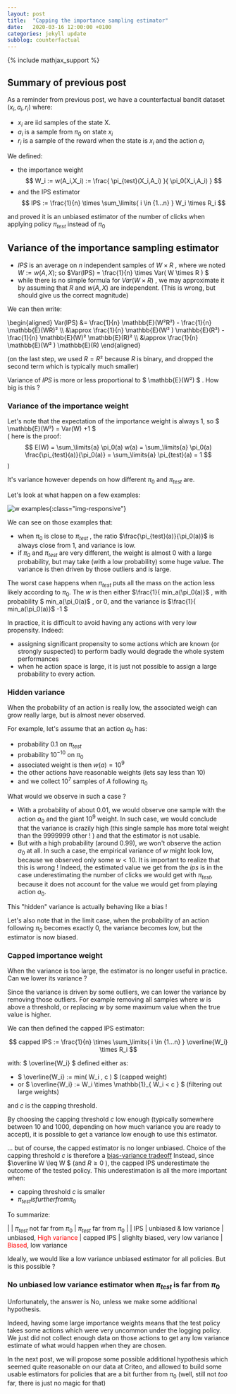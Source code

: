 ```yaml
---
layout: post
title:  "Capping the importance sampling estimator"
date:   2020-03-16 12:00:00 +0100
categories: jekyll update
subblog: counterfactual
---
```

{% include mathjax_support %}

## Summary of previous post

As a reminder from previous post, we have a counterfactual bandit dataset $(x_i, a_i, r_i)$ where:

* $x_i$ are iid samples of the state X.
* $a_i$ is a sample from $\pi_0$ on state $x_i$
* $r_i$ is a sample of the reward when the state is $x_i$ and the action $a_i$

We defined:
- the importance weight $$ W_i := w(A_i,X_i) := \frac{ \pi_{test}(X_i,A_i) }{ \pi_0(X_i,A_i) } $$
- and the IPS estimator $$ IPS := \frac{1}{n} \times  \sum_\limits{ i \in {1...n} } W_i \times  R_i $$
 
and proved it is an unbiased estimator of the number of clicks when applying policy $\pi_{test}$ instead of $\pi_0$

## Variance of the importance sampling estimator

- $IPS$ is an average on $n$ independent samples of $W \times R$ , where we noted $W := w(A,X)$; so $Var(IPS) = \frac{1}{n} \times Var( W \times R ) $ 
- while there is no simple formula for $Var( W \times R)$ , we may approximate it by assuming that $R$ and $w(A,X)$ are independent. (This is wrong, but should give us the correct magnitude)

We can then write:

\begin{aligned}
  Var(IPS)  &= \frac{1}{n} \mathbb{E}(W²R²) - \frac{1}{n} \mathbb{E}(WR)² \\\\  &\approx \frac{1}{n} \mathbb{E}(W² ) \mathbb{E}(R²) - \frac{1}{n} \mathbb{E}(W)² \mathbb{E}(R)² \\\\           &\approx \frac{1}{n} \mathbb{E}(W² ) \mathbb{E}(R)
\end{aligned}

(on the last step, we used  $R=R²$ because $R$ is binary, and dropped the second term which is typically much smaller)

Variance of $IPS$ is more or less proportional to $ \mathbb{E}(W²) $ . How big is this ?

### Variance of the importance weight

Let's note that the expectation of the importance weight is always $1$, so $ \mathbb{E}(W²) = Var(W) +1 $  
( here is the proof: 
$$ E(W) = \sum_\limits{a} \pi_0(a) w(a) = \sum_\limits{a} \pi_0(a) \frac{\pi_{test}(a)}{\pi_0(a)}  = \sum_\limits{a} \pi_{test}(a) = 1 $$ )


It's variance however depends on how different $\pi_0$ and $\pi_{test}$ are.

Let's look at what happen on a few examples:

![w examples]({{site.repo_name}}/assets/images/reco_problem/w_with_different_pi.png){:class="img-responsive"}

We can see on those examples that:
- when $\pi_0$ is close to $\pi_{test}$ , the ratio  $\frac{\pi_{test}(a)}{\pi_0(a)}$  is always close from 1, and variance is low.
- if $\pi_0$ and $\pi_{test}$ are very different, the weight is almost 0 with a large probability, but may take (with a low probability) some huge value. The variance is then driven by those outliers and is large.

The worst case happens when $\pi_{test}$ puts all the mass on the action less likely according to $\pi_0$.
The $w$ is then either $\frac{1}{ min_a(\pi_0(a)}$ , with probability $ min_a(\pi_0(a)$ , or 0, and the variance is   $\frac{1}{ min_a(\pi_0(a)}$ -1 $

In practice, it is difficult to avoid having any actions with very low propensity. Indeed:
 - assigning significant propensity to some actions which are known (or strongly suspected) to perform badly would degrade the whole system performances
 - when he action space is large, it is just not possible to assign a large probability to every action.


### Hidden variance

When the probability of an action is really low, the associated weigh can grow really large, but is almost never observed. 

For example, let's assume that an action $a_0$ has:
- probability $0.1$ on $\pi_{test}$ 
- probability $10^{-10}$ on $\pi_0$
- associated weight is then $w(a) = 10^9$
- the other actions have reasonable weights (lets say less than 10)
- and we collect $10^7$ samples of $A$ following $\pi_0$

What would we observe in such a case ?
- With a probability of about $0.01$, we would observe one sample with the action $a_0$ and the giant $10^9$ weight. In such case, we would conclude that the variance is crazily high (this single sample has more total weight than the 9999999 other ! ) and that the estimator is not usable.
- But with a high probability (around $0.99$), we won't observe the action $a_0$ at all. In such a case, the empirical variance of $w$ might look low, because we observed only some $w < 10$. It is important to realize that this is wrong ! Indeed, the estimated value we get from the $ips$ is in the case underestimating the number of clicks we would get with $\pi_{test}$, because it does not account for the value we would get from playing action $a_0$.

This "hidden" variance is actually behaving like a bias !

Let's also note that in the limit case, when the probability of an action following $\pi_0$ becomes exactly 0, the variance becomes low, but the estimator is now biased.

### Capped importance weight

When the variance is too large, the estimator is no longer useful in practice. Can we lower its variance ?

Since the variance is driven by some outliers, we can lower the variance by removing those outliers. For example removing all samples where $w$ is above a threshold, or replacing $w$ by some maximum value when the true value is higher.

 We can then defined the capped IPS estimator:

$$ capped IPS := \frac{1}{n} \times  \sum_\limits{ i \in {1...n} } \overline{W_i} \times  R_i $$

with:  $ \overline{W_i} $ defined either as:
 -  $ \overline{W_i} := min( W_i , c ) $     (capped weight)
 -  or $ \overline{W_i} :=  W_i \times \mathbb{1}_{ W_i < c  } $    (filtering out large weights)

and $c$ is the capping threshold.

By choosing the capping threshold $c$ low enough (typically somewhere between 10 and 1000, depending on how much variance you are ready to accept), it is possible to get a variance low enough to use this estimator.

... but of course, the capped estimator is no longer unbiased. Choice of the capping threshold $c$ is therefore a [bias-variance tradeoff](https://en.wikipedia.org/wiki/Bias%E2%80%93variance_tradeoff)
 Instead, since $\overline W \leq W $ (and $R \geq 0$ ), the capped IPS underestimate the outcome of the tested policy.
This underestimation is all the more important when:
 - capping threshold $c$ is smaller
 - $\pi_{test} is further from \pi_0$
 
To summarize:

|            | $\pi_{test}$ not far from $\pi_0$  | $\pi_{test}$ far from $\pi_0$ |
| IPS        |  unbiased & low variance | unbiased, <span style="color:red">High variance</span>
| capped IPS | slighlty biased, very low variance | <span style="color:red">Biased</span>, low variance

Ideally, we would like a low variance unbiased estimator for all policies. But is this possible ?


### No unbiased low variance estimator when $\pi_{test}$ is far from $\pi_0$

Unfortunately, the answer is No, unless we make some additional hypothesis.

Indeed, having  some  large  importance  weights  means  that  the  test  policy  takes  some  actions  which  were  very uncommon under the logging policy.  We just did not collect enough data on those actions to get any low variance estimate of what would happen when they are chosen.

In the next post, we will propose some possible additional hypothesis which seemed quite reasonable on our data at Criteo, and allowed to build some usable estimators for policies that are a bit further from $\pi_0$ (well, still not *too* far, there is just no magic for that)

